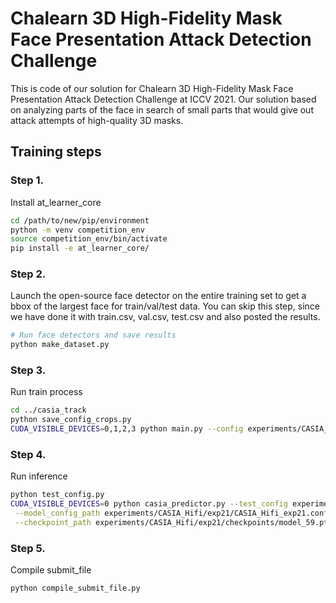 # Chalearn 3D High-Fidelity Mask Face Presentation Attack Detection Challenge
This is code of our solution for Chalearn 3D High-Fidelity Mask Face Presentation Attack Detection Challenge at ICCV 2021.
Our solution based on analyzing parts of the face in search of small parts that would give out attack attempts of high-quality 3D masks.

## Training steps
### Step 1.
Install at_learner_core
```bash
cd /path/to/new/pip/environment
python -m venv competition_env
source competition_env/bin/activate
pip install -e at_learner_core/
```

### Step 2.
Launch the open-source face detector on the entire training set to get a bbox of the largest face for train/val/test data. 
You can skip this step, since we have done it with train.csv, val.csv, test.csv and also posted the results.

```bash
# Run face detectors and save results
python make_dataset.py
```

### Step 3.
Run train process
```bash
cd ../casia_track
python save_config_crops.py
CUDA_VISIBLE_DEVICES=0,1,2,3 python main.py --config experiments/CASIA_Hifi/exp21/CASIA_Hifi_exp21.config;
```

### Step 4.
Run inference
```bash
python test_config.py
CUDA_VISIBLE_DEVICES=0 python casia_predictor.py --test_config experiment_tests/test/test.config \
 --model_config_path experiments/CASIA_Hifi/exp21/CASIA_Hifi_exp21.config \
 --checkpoint_path experiments/CASIA_Hifi/exp21/checkpoints/model_59.pth
```

### Step 5.
Compile submit_file
```bash
python compile_submit_file.py
```
